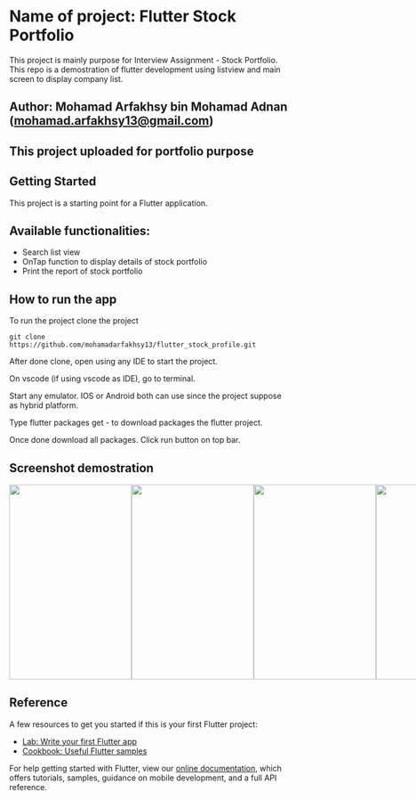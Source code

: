 # Name of project: Flutter Stock Portfolio

This project is mainly purpose for Interview Assignment - Stock Portfolio. This repo is a demostration of flutter development using listview and main screen to display company list.

## Author: Mohamad Arfakhsy bin Mohamad Adnan (mohamad.arfakhsy13@gmail.com)

## This project uploaded for portfolio purpose

## Getting Started

This project is a starting point for a Flutter application.

## Available functionalities:

+ Search list view
+ OnTap function to display details of stock portfolio
+ Print the report of stock portfolio

How to run the app
------------------

To run the project clone the project

    git clone https://github.com/mohamadarfakhsy13/flutter_stock_profile.git

After done clone, open using any IDE to start the project.

On vscode (if using vscode as IDE), go to terminal.

Start any emulator. IOS or Android both can use since the project suppose as hybrid platform.

Type flutter packages get - to download packages the flutter project.

Once done download all packages. Click run button on top bar.

## Screenshot demostration

<div align="center">
  <div style="display: flex;">
    <img src="https://github.com/mohamadarfakhsy13/flutter_stock_profile/blob/main/screenshot/01-pic.png?raw=true" width="220" height="350">
    <img src="https://github.com/mohamadarfakhsy13/flutter_stock_profile/blob/main/screenshot/02-pic.png?raw=true" width="220" height="350">
    <img src="https://github.com/mohamadarfakhsy13/flutter_stock_profile/blob/main/screenshot/03-pic.png?raw=true" width="220" height="350">
    <img src="https://github.com/mohamadarfakhsy13/flutter_stock_profile/blob/main/screenshot/04-pic.png?raw=true" width="220" height="350">
    <img src="https://github.com/mohamadarfakhsy13/flutter_stock_profile/blob/main/screenshot/05-pic.png?raw=true" width="220" height="350">
  </div>
</div>

## Reference

A few resources to get you started if this is your first Flutter project:

- [Lab: Write your first Flutter app](https://flutter.dev/docs/get-started/codelab)
- [Cookbook: Useful Flutter samples](https://flutter.dev/docs/cookbook)

For help getting started with Flutter, view our
[online documentation](https://flutter.dev/docs), which offers tutorials,
samples, guidance on mobile development, and a full API reference.


